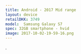 ```yaml
--- 
title: Android - 2017 Mid range
layout: device
retailDKK: 3749
model:  Samsung Galaxy S7 
spec: 32GB smartphone - hvid
image: 2017-10-02-19-59-16.png
---
```


.

